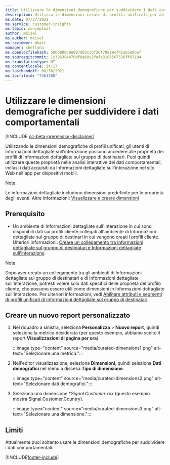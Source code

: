 ```yaml
---
title: Utilizzare le dimensioni demografiche per suddividere i dati comportamentali (dimensioni curate)
description: Utilizza le dimensioni curate di profili unificati per abilitare le proprietà dei profili cliente di Informazioni dettagliate sul gruppo di destinatari.
ms.date: 07/27/2021
ms.service: customer-insights
ms.topic: conceptual
author: mkisel
ms.author: mkisel
ms.reviewer: mhart
manager: shellyha
ms.openlocfilehash: 50bb800c9e097d03cc6f26f79819c741ab5e8baf
ms.sourcegitcommit: 1c396394470df8e68c2fafe3106567536ff87194
ms.translationtype: HT
ms.contentlocale: it-IT
ms.lasthandoff: 08/30/2021
ms.locfileid: "7461108"
---
```

# <a name="use-demographic-dimensions-for-splitting-behavioral-data"></a>Utilizzare le dimensioni demografiche per suddividere i dati comportamentali

[!INCLUDE [cc-beta-prerelease-disclaimer](includes/cc-beta-prerelease-disclaimer.md)]

Utilizzando le dimensioni demografiche di profili unificati, gli utenti di Informazioni dettagliate sull'interazione possono accedere alle proprietà dei profili di Informazioni dettagliate sul gruppo di destinatari. Puoi quindi utilizzare queste proprietà nelle analisi interattive dei dati comportamentali, inclusi i dati acquisiti da Informazioni dettagliate sull'interazione nel sito Web nell'app per dispositivi mobili.

>[!NOTE]
> Le informazioni dettagliate includono dimensioni predefinite per le proprietà degli eventi. Altre informazioni: [Visualizzare e creare dimensioni](dimensions.md)

## <a name="prerequisite"></a>Prerequisito

- Un ambiente di Informazioni dettagliate sull'interazione in cui sono disponibili dati sui profili cliente collegati all'ambiente di Informazioni dettagliate sul gruppo di destinari in cui vengono creati i profili cliente. Ulteriori informazioni: [Creare un collegamento tra Informazioni dettagliate sul gruppo di destinatari e Informazioni dettagliate sull'interazione](integrate-audience-insights-engagement-insights.md)

> [!NOTE]
> Dopo aver creato un collegamento tra gli ambienti di Informazioni dettagliate sul gruppo di destinatari e di Informazioni dettagliate sull'interazione, potresti volere solo dati specifici delle proprietà del profilo cliente, che possono essere utili come dimensioni in Informazioni dettagliate sull'interazione. Per ulteriori informazioni, vedi [Abilitare attributi e segmenti di profili unificati di Informazioni dettagliate sul gruppo di destinatari](integrate-audience-insights-engagement-insights.md#enable-audience-insights-unified-profiles-attributes-and-segments).<!--note from editor: Suggested. -->

## <a name="create-a-new-custom-report"></a>Creare un nuovo report personalizzato

1. Nel riquadro a sinistra, seleziona **Personalizza** > **Nuovo report**, quindi seleziona la metrica desiderata (per questo esempio, abbiamo scelto il report **Visualizzazioni di pagina per ora**).

    :::image type="content" source="media/curated-dimensions1.png" alt-text="Selezionare una metrica.":::

2. Nell'editor visualizzazione, seleziona **Dimensioni**, quindi seleziona **Dati demografici** nel menu a discesa **Tipo di dimensione**.

    :::image type="content" source="media/curated-dimensions2.png" alt-text="Selezionare dati demografici.":::

3. Seleziona una dimensione **Signal.Customer.*xxx** (questo esempio mostra Signal.Customer.Country).

    :::image type="content" source="media/curated-dimensions3.png" alt-text="Selezionare una dimensione.":::
  
## <a name="limitations"></a>Limiti

Attualmente puoi soltanto usare le dimensioni demografiche per suddividere i dati comportamentali.


[!INCLUDE[footer-include](../includes/footer-banner.md)]
